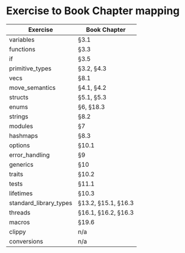 # Exercise to Book Chapter mapping

| Exercise               | Book Chapter        |
| ---------------------- | ------------------- |
| variables              | §3.1                |
| functions              | §3.3                |
| if                     | §3.5                |
| primitive_types        | §3.2, §4.3          |
| vecs                   | §8.1                |
| move_semantics         | §4.1, §4.2          |
| structs                | §5.1, §5.3          |
| enums                  | §6, §18.3           |
| strings                | §8.2                |
| modules                | §7                  |
| hashmaps               | §8.3                |
| options                | §10.1               |
| error_handling         | §9                  |
| generics               | §10                 |
| traits                 | §10.2               |
| tests                  | §11.1               |
| lifetimes              | §10.3               |
| standard_library_types | §13.2, §15.1, §16.3 |
| threads                | §16.1, §16.2, §16.3 |
| macros                 | §19.6               |
| clippy                 | n/a                 |
| conversions            | n/a                 |
